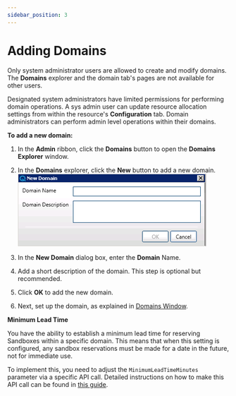 ```yaml
---
sidebar_position: 3
---
```


# Adding Domains

Only system administrator users are allowed to create and modify domains. The **Domains** explorer and the domain tab's pages are not available for other users.

Designated system administrators have limited permissions for performing domain operations. A sys admin user can update resource allocation settings from within the resource's **Configuration** tab. Domain administrators can perform admin level operations within their domains.

**To add a new domain:**

1. In the **Admin** ribbon, click the **Domains** button to open the **Domains Explorer** window.  
    
2. In the **Domains** explorer, click the **New** button to add a new domain.  
    ![](/Images/Admin-Guide/User-Management/NewDomainWin.png)
3. In the **New Domain** dialog box, enter the **Domain** Name.
4. Add a short description of the domain. This step is optional but recommended.
5. Click **OK** to add the new domain.
6. Next, set up the domain, as explained in [Domains Window](../../../admin/cloudshell-identity-management/cloudshell-domains/domains-window.md).


**Minimum Lead Time**

You have the ability to establish a minimum lead time for reserving Sandboxes within a specific domain. This means that when this setting is configured, any sandbox reservations must be made for a date in the future, not for immediate use.

To implement this, you need to adjust the `MinimumLeadTimeMinutes` parameter via a specific API call. Detailed instructions on how to make this API call can be found in [this guide](../../../api-guide/cs-admin-rest-api/edit-domain.md).
